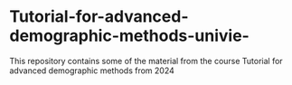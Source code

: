 # Tutorial-for-advanced-demographic-methods-univie-
This repository contains some of the material from the course Tutorial for advanced demographic methods from 2024
